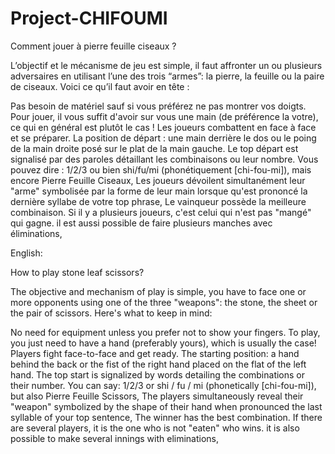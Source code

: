 # Project-CHIFOUMI

Comment jouer à pierre feuille ciseaux ?

L’objectif et le mécanisme de jeu est simple, il faut affronter un ou plusieurs adversaires en utilisant l’une des trois “armes”: la pierre, la feuille ou la paire de ciseaux. Voici ce qu’il faut avoir en tête :

Pas besoin de matériel sauf si vous préférez ne pas montrer vos doigts. Pour jouer, il vous suffit d'avoir 
sur vous une main (de préférence la votre), ce qui en général est plutôt le cas !
Les joueurs combattent en face à face et se préparer.
La position de départ :  une main derrière le dos ou le poing de la main droite posé sur le plat de la main gauche.
Le top départ est signalisé par des paroles détaillant les combinaisons ou leur nombre. Vous pouvez dire : 1/2/3 ou 
bien shi/fu/mi (phonétiquement [chi-fou-mi]), mais encore Pierre Feuille Ciseaux,
Les joueurs dévoilent simultanément leur "arme" symbolisée par la forme de leur main lorsque qu'est prononcé la 
dernière syllabe de votre top phrase,
Le vainqueur possède la meilleure combinaison. Si il y a plusieurs joueurs, c'est celui qui n'est pas "mangé" qui gagne. 
il est aussi possible de faire plusieurs manches avec éliminations,

English:

How to play stone leaf scissors?

The objective and mechanism of play is simple, you have to face one or more opponents using one of the three "weapons": the stone, the sheet or the pair of scissors. Here's what to keep in mind:

No need for equipment unless you prefer not to show your fingers. To play, you just need to have a hand 
(preferably yours), which is usually the case!
Players fight face-to-face and get ready.
The starting position: a hand behind the back or the fist of the right hand placed on the flat of the left hand.
The top start is signalized by words detailing the combinations or their number. You can say: 1/2/3 or 
shi / fu / mi (phonetically [chi-fou-mi]), but also Pierre Feuille Scissors,
The players simultaneously reveal their "weapon" symbolized by the shape of their hand when pronounced the last 
syllable of your top sentence,
The winner has the best combination. If there are several players, it is the one who is not "eaten" who wins. 
it is also possible to make several innings with eliminations,
